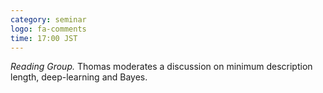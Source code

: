 ```yaml
---
category: seminar
logo: fa-comments
time: 17:00 JST
---
```


*Reading Group.* Thomas moderates a discussion on minimum description
 length, deep-learning and Bayes. 
